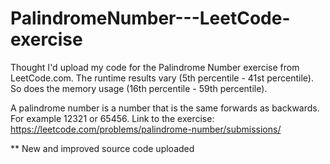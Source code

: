 # PalindromeNumber---LeetCode-exercise
Thought I'd upload my code for the Palindrome Number exercise from LeetCode.com. 
The runtime results vary (5th percentile - 41st percentile). 
So does the memory usage (16th percentile - 59th percentile).

A palindrome number is a number that is the same forwards as backwards. For example 12321 or 65456. 
Link to the exercise: 
https://leetcode.com/problems/palindrome-number/submissions/

** New and improved source code uploaded
